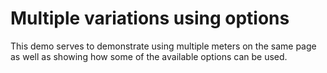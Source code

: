 # Multiple variations using options

This demo serves to demonstrate using multiple meters on the same page as well as showing how some of the available options can be used.

